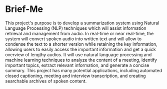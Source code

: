 # Brief-Me

This project's purpose is to develop a summarization system using Natural Language Processing (NLP) techniques which will assist information retrieval and management from audio. In real-time or near real-time, the system will convert spoken audio into written text and will allow to condense the text to a shorter version while retaining the key information, allowing users to easily access the important information and get a quick overview of lengthy audios. It will use natural language processing and machine learning techniques to analyze the content of a meeting, identify important topics, extract relevant information, and generate a concise summary. This project has many potential applications, including automated closed captioning, meeting and interview transcription, and creating searchable archives of spoken content. 
